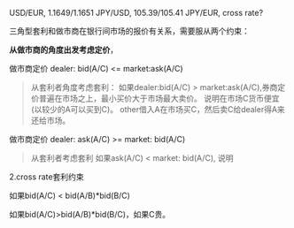 USD/EUR, 1.1649/1.1651
JPY/USD, 105.39/105.41
JPY/EUR, cross rate?

三角型套利和做市商在银行间市场的报价有关系，需要服从两个约束：

**从做市商的角度出发考虑定价**，

做市商定价 dealer: bid(A/C) <= market:ask(A/C)
>从套利者角度考虑套利：
如果dealer:bid(A/C) > market:ask(A/C),券商定价普遍在市场之上，最小买价大于市场最大卖价。
> 说明在市场C货币便宜(以较少的A可以买到C)。 other借入A在市场买C，然后卖C给dealer得A来还给市场。

做市商定价 dealer: ask(A/C) >= market: bid(A/C) 
>从套利者考虑套利
如果ask(A/C) < market: bid(A/C), 说明


2.cross rate套利约束

如果bid(A/C) < bid(A/B)*bid(B/C)

如果bid(A/C)>bid(A/B)*bid(B/C)，如果C贵。









